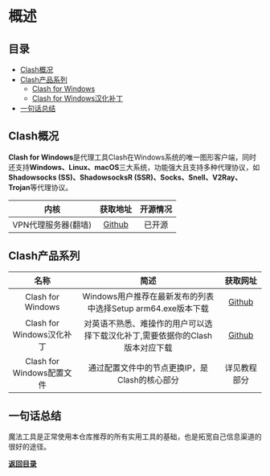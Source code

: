 # 概述

## 目录
- [Clash概况](#clash%E6%A6%82%E5%86%B5)
- [Clash产品系列](#clash%E4%BA%A7%E5%93%81%E7%B3%BB%E5%88%97)
   - [Clash for Windows](#clash%E4%BA%A7%E5%93%81%E7%B3%BB%E5%88%97)
   - [Clash for Windows汉化补丁](#clash%E4%BA%A7%E5%93%81%E7%B3%BB%E5%88%97)
- [一句话总结](#%E4%B8%80%E5%8F%A5%E8%AF%9D%E6%80%BB%E7%BB%93)
## Clash概况
**Clash for Windows**是代理工具Clash在Windows系统的唯一图形客户端，同时还支持**Windows、Linux、macOS**三大系统，功能强大且支持多种代理协议，如**Shadowsocks (SS)、ShadowsocksR (SSR)、Socks、Snell、V2Ray、Trojan**等代理协议。

|        内核         |                              获取地址                               | 开源情况 |
| :-----------------: | :-----------------------------------------------------------------: | :------: |
| VPN代理服务器(翻墙) | [Github](https://github.com/Fndroid/clash_for_windows_pkg/releases) |  已开源  |

## Clash产品系列
|           名称            |                                     简述                                     |                              获取网址                               |
| :-----------------------: | :--------------------------------------------------------------------------: | :-----------------------------------------------------------------: |
|     Clash for Windows     |         Windows用户推荐在最新发布的列表中选择Setup arm64.exe版本下载         | [Github](https://github.com/Fndroid/clash_for_windows_pkg/releases) |
| Clash for Windows汉化补丁 | 对英语不熟悉、难操作的用户可以选择下载汉化补丁,需要依据你的Clash版本对应下载 | [Github](https://github.com/BoyceLig/Clash_Chinese_Patch/releases)  |
| Clash for Windows配置文件 |                通过配置文件中的节点更换IP，是Clash的核心部分                 |                            详见教程部分                             |

## 一句话总结
魔法工具是正常使用本仓库推荐的所有实用工具的基础，也是拓宽自己信息渠道的很好的途径。

**[返回目录](#目录)**


